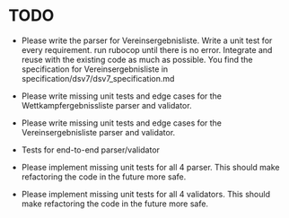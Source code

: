 # TODO

- Please write the parser for Vereinsergebnisliste. Write a unit test for every requirement. run rubocop until there is no error. Integrate and reuse with the existing code as much as possible. You find the specification for Vereinsergebnisliste in specification/dsv7/dsv7_specification.md

- Please write missing unit tests and edge cases for the Wettkampfergebnissliste parser and validator.

- Please write missing unit tests and edge cases for the Vereinsergebnisliste parser and validator.

- Tests for end-to-end parser/validator

- Please implement missing unit tests for all 4 parser. This should make refactoring the code in the future more safe.

- Please implement missing unit tests for all 4 validators. This should make refactoring the code in the future more safe.
